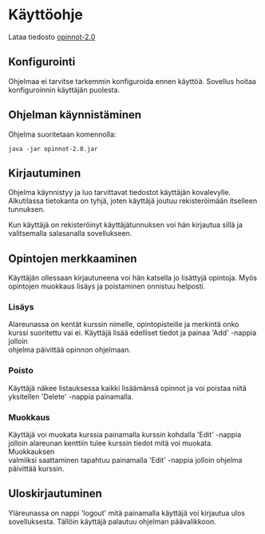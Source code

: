 # Käyttöohje

Lataa tiedosto [opinnot-2.0](https://github.com/joonissi/ot-harjoitustyo/releases/download/2.0/Opinnot-2.0.jar)

## Konfigurointi

Ohjelmaa ei tarvitse tarkemmin konfiguroida ennen käyttöä. Sovellus hoitaa konfiguroinnin käyttäjän puolesta.

## Ohjelman käynnistäminen

Ohjelma suoritetaan komennolla:
```
java -jar opinnot-2.0.jar
```


## Kirjautuminen

Ohjelma käynnistyy ja luo tarvittavat tiedostot käyttäjän kovalevylle. Alkutilassa tietokanta on tyhjä, joten käyttäjä joutuu rekisteröimään itselleen tunnuksen.

Kun käyttäjä on rekisteröinyt käyttäjätunnuksen voi hän kirjautua sillä ja valitsemalla salasanalla sovellukseen.

## Opintojen merkkaaminen

Käyttäjän ollessaan kirjautuneena voi hän katsella jo lisättyjä opintoja. Myös opintojen muokkaus lisäys ja poistaminen onnistuu helposti.

### Lisäys

Alareunassa on kentät kurssin nimelle, opintopisteille ja merkintä onko kurssi suoritettu vai ei. Käyttäjä lisää edelliset tiedot ja painaa 'Add' -nappia jolloin  
ohjelma päivittää opinnon ohjelmaan.

### Poisto

Käyttäjä näkee listauksessa kaikki lisäämänsä opinnot ja voi poistaa niitä yksitellen 'Delete' -nappia painamalla.

### Muokkaus

Käyttäjä voi muokata kurssia painamalla kurssin kohdalla 'Edit' -nappia jolloin alareunan kenttiin tulee kurssin tiedot mitä voi muokata. Muokkauksen  
valmiiksi saattaminen tapahtuu painamalla 'Edit' -nappia jolloin ohjelma päivittää kurssin.  

## Uloskirjautuminen

Yläreunassa on nappi 'logout' mitä painamalla käyttäjä voi kirjautua ulos sovelluksesta. Tällöin käyttäjä palautuu ohjelman päävalikkoon.
